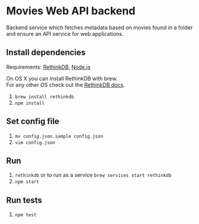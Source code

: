 # Movies Web API backend
Backend service which fetches metadata based on movies found in a folder and ensure an API service for web applications.

## Install dependencies

Requirements: [RethinkDB](https://rethinkdb.com), [Node.js](https://nodejs.org/)

On OS X you can install RethinkDB with brew.  
For any other OS check out the [RethinkDB docs](https://www.rethinkdb.com/docs/install/).

1. `brew install rethinkdb`
2. `npm install`

## Set config file

1. `mv config.json.sample config.json`
2. `vim config.json`

## Run

1. `rethinkdb` or to run as a service `brew services start rethinkdb`
2. `npm start`

## Run tests

1. `npm test`
